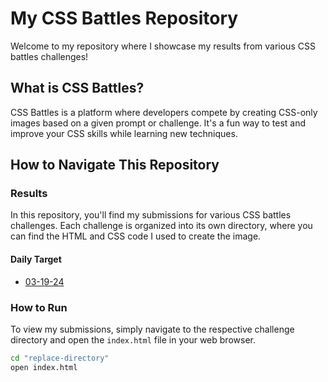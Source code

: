 # My CSS Battles Repository

Welcome to my repository where I showcase my results from various CSS battles challenges!

## What is CSS Battles?

CSS Battles is a platform where developers compete by creating CSS-only images based on a given prompt or challenge. It's a fun way to test and improve your CSS skills while learning new techniques.

## How to Navigate This Repository

### Results

In this repository, you'll find my submissions for various CSS battles challenges. Each challenge is organized into its own directory, where you can find the HTML and CSS code I used to create the image.

#### Daily Target

- [03-19-24](./daily-targets/01-03-19-24/)

### How to Run

To view my submissions, simply navigate to the respective challenge directory and open the `index.html` file in your web browser.

```bash
cd "replace-directory"
open index.html
```
